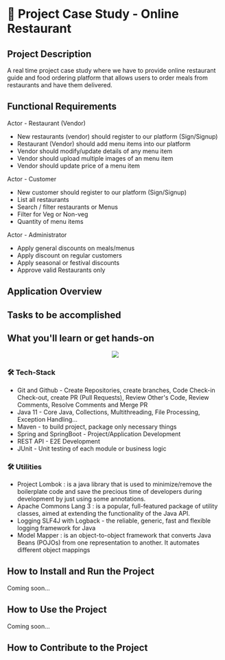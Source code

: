# 🚀 Project Case Study - Online Restaurant 


<!--[![Build Status]
[![AppVeyor branch]
[![Coverage Status]
![License] 
-->

## Project Description 
A real time project case study where we have to provide online restaurant guide and food ordering platform that allows users to order meals from restaurants and have them delivered.


## Functional Requirements
Actor - Restaurant (Vendor)
- New restaurants (vendor) should register to our platform (Sign/Signup)
- Restaurant (Vendor) should add menu items into our platform
- Vendor should modify/update details of any menu item
- Vendor should upload multiple images of an menu item
- Vendor should update price of a menu item

Actor - Customer
- New customer should register to our platform (Sign/Signup)
- List all restaurants
- Search / filter restaurants or Menus
- Filter for Veg or Non-veg 
- Quantity of menu items

Actor - Administrator
- Apply general discounts on meals/menus
- Apply discount on regular customers
- Apply seasonal or festival discounts
- Approve valid Restaurants only



## Application Overview



## Tasks to be accomplished 


## What you'll learn or get hands-on 
<p align="center">
  <a href="https://skillicons.dev">
    <img src="https://skillicons.dev/icons?i=github,git,java,maven,spring,postgres" />
  </a>
</p>


### 🛠 Tech-Stack
- Git and Github - Create Repositories, create branches, Code Check-in Check-out, create PR (Pull Requests), Review Other's Code, Review Comments, Resolve Comments and Merge PR
- Java 11 - Core Java, Collections, Multithreading, File Processing, Exception Handling...
- Maven - to build project, package only necessary things
- Spring and SpringBoot - Project/Application Development 
- REST API - E2E Development  
- JUnit - Unit testing of each module or business logic 

### 🛠 Utilities
- Project Lombok : is a java library that is used to minimize/remove the boilerplate code and save the precious time of developers during development by just using some annotations.
- Apache Commons Lang 3 : is a popular, full-featured package of utility classes, aimed at extending the functionality of the Java API.
- Logging SLF4J with Logback - the reliable, generic, fast and flexible logging framework for Java
- Model Mapper : is an object-to-object framework that converts Java Beans (POJOs) from one representation to another. It automates different object mappings


## How to Install and Run the Project
Coming soon...

## How to Use the Project
Coming soon...

## How to Contribute to the Project

<!--
<table>
    <tr>
        <th>Inline-diff</th>
        <th>Status dashboard</th>
    </tr>
    <tr>
        <td width="50%">
            <a href="https://cloud.githubusercontent.com/assets/5016978/6471628/886430f8-c1a1-11e4-99e9-883837dba86f.gif">
                <img src="https://cloud.githubusercontent.com/assets/5016978/6471628/886430f8-c1a1-11e4-99e9-883837dba86f.gif" width="100%">
            </a>
        </td>
        <td width="50%">
            <a href="https://cloud.githubusercontent.com/assets/5016978/6704171/2f236466-cd02-11e4-9b7d-22cc880b5e9d.png">
                <img src="https://cloud.githubusercontent.com/assets/5016978/6704171/2f236466-cd02-11e4-9b7d-22cc880b5e9d.png" width="100%">
            </a>
        </td>
    </tr>
    <tr>
        <td width="50%">(Un)stage and revert individual lines and hunks.</td>
        <td width="50%">Display and overview and offer actions to manipulate your project state.</td>
    </tr>
</table>

<table>
    <tr>
        <th>Branch dashboard</th>
        <th>Tags dashboard</th>
    </tr>
    <tr>
        <td width="50%">
            <a href="https://cloud.githubusercontent.com/assets/5016978/6704168/2b2e7b84-cd02-11e4-90f4-8dd96b21edeb.png">
                <img src="https://cloud.githubusercontent.com/assets/5016978/6704168/2b2e7b84-cd02-11e4-90f4-8dd96b21edeb.png" width="100%">
            </a>
        </td>
        <td width="50%">
            <a href="https://cloud.githubusercontent.com/assets/5016978/6704169/2c80beac-cd02-11e4-8940-986ea0f0d6bb.png">
                <img src="https://cloud.githubusercontent.com/assets/5016978/6704169/2c80beac-cd02-11e4-8940-986ea0f0d6bb.png" width="100%">
            </a>
        </td>
    </tr>
    <tr>
        <td width="50%">View and manipulate local and remote branches.</td>
        <td width="50%">View and manipulate local and remote tags.</td>
    </tr>
</table>

<table>
    <tr>
        <th>Github integration</th>
        <th>Rebase dashboard</th>
    </tr>
    <tr>
        <td width="50%">
            <a href="https://cloud.githubusercontent.com/assets/5016978/6704029/8fcaddbe-cd00-11e4-83b6-32276a2c2b65.gif">
                <img src="https://cloud.githubusercontent.com/assets/5016978/6704029/8fcaddbe-cd00-11e4-83b6-32276a2c2b65.gif" width="100%">
            </a>
        </td>
        <td width="50%">
            <a href="https://cloud.githubusercontent.com/assets/5016978/7017776/5ca9ceca-dcb1-11e4-8fcb-552551f7743a.gif">
                <img src="https://cloud.githubusercontent.com/assets/5016978/7017776/5ca9ceca-dcb1-11e4-8fcb-552551f7743a.gif" width="100%">
            </a>
        </td>
    </tr>
    <tr>
        <td width="50%">Reference issues and collaborators in commits.  Open files on GitHub in the browser, with lines pre-selected.</td>
        <td width="50%"> Squash, edit, move, rebase, undo, redo.</td>
    </tr>
</table>

-->